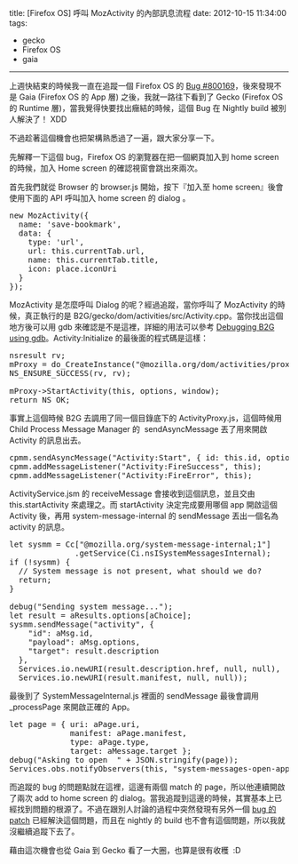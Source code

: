title: \[Firefox OS\] 呼叫 MozActivity 的內部訊息流程
date: 2012-10-15 11:34:00
tags: 
- gecko
- Firefox OS
- gaia
---

上週快結束的時候我一直在追蹤一個 Firefox OS 的 [Bug #800169](https://bugzilla.mozilla.org/show_bug.cgi?id=800169)，後來發現不是 Gaia (Firefox OS 的 App 層) 之後，我就一路往下看到了 Gecko (Firefox OS 的 Runtime 層)，當我覺得快要找出癥結的時候，這個 Bug 在 Nightly build 被別人解決了！ XDD

不過趁著這個機會也把架構熟悉過了一遍，跟大家分享一下。

先解釋一下這個 bug，Firefox OS 的瀏覽器在把一個網頁加入到 home screen 的時候，加入 Home screen 的確認視窗會跳出來兩次。

首先我們就從 Browser 的 browser.js 開始，按下『加入至 home screen』後會使用下面的 API 呼叫加入 home screen 的 dialog 。

<pre class="brush: js">new MozActivity({
  name: 'save-bookmark',
  data: {
    type: 'url',
    url: this.currentTab.url,
    name: this.currentTab.title,
    icon: place.iconUri
  }
});
</pre>
MozActivity 是怎麼呼叫 Dialog 的呢？經過追蹤，當你呼叫了 MozActivity 的時候，真正執行的是 B2G/gecko/dom/activities/src/Activity.cpp。當你找出這個地方後可以用 gdb 來確認是不是這裡，詳細的用法可以參考 [Debugging B2G using gdb](https://developer.mozilla.org/en-US/docs/Mozilla/Boot_to_Gecko/Debugging_on_Boot_to_Gecko/Debugging_B2G_using_gdb)。Activity:Initialize 的最後面的程式碼是這樣：

<pre class="brush: c">nsresult rv;
mProxy = do_CreateInstance("@mozilla.org/dom/activities/proxy;1", &amp;rv);
NS_ENSURE_SUCCESS(rv, rv);

mProxy-&gt;StartActivity(this, options, window);
return NS_OK;
</pre>
事實上這個時候 B2G 去調用了同一個目錄底下的 ActivityProxy.js，這個時候用 Child Process Message Manager 的&nbsp; sendAsyncMessage 丟了用來開啟 Activity 的訊息出去。

<pre class="brush: js">cpmm.sendAsyncMessage("Activity:Start", { id: this.id, options: aOptions });
cpmm.addMessageListener("Activity:FireSuccess", this);
cpmm.addMessageListener("Activity:FireError", this);
</pre>
ActivityService.jsm 的 receiveMessage 會接收到這個訊息，並且交由 this.startActivity 來處理之。而 startActivity 決定完成要用哪個 app 開啟這個 Activity 後，再用 system-message-internal 的 sendMessage 丟出一個名為 activity 的訊息。

<pre class="brush: js">let sysmm = Cc["@mozilla.org/system-message-internal;1"]
              .getService(Ci.nsISystemMessagesInternal);
if (!sysmm) {
  // System message is not present, what should we do?
  return;
}

debug("Sending system message...");
let result = aResults.options[aChoice];
sysmm.sendMessage("activity", {
    "id": aMsg.id,
    "payload": aMsg.options,
    "target": result.description
  },
  Services.io.newURI(result.description.href, null, null),
  Services.io.newURI(result.manifest, null, null));
</pre>
最後到了 SystemMessageInternal.js 裡面的 sendMessage 最後會調用 _processPage 來開啟正確的 App。

<pre class="brush: js">let page = { uri: aPage.uri,
             manifest: aPage.manifest,
             type: aPage.type,
             target: aMessage.target };
debug("Asking to open  " + JSON.stringify(page));
Services.obs.notifyObservers(this, "system-messages-open-app", JSON.stringify(page));</pre>
而追蹤的 bug 的問題點就在這裡，這邊有兩個 match 的 page，所以他連續開啟了兩次 add to home screen 的 dialog。當我追蹤到這邊的時候，其實基本上已經找到問題的根源了。不過在跟別人討論的過程中突然發現有另外一個 [bug 的 patch](https://bugzilla.mozilla.org/show_bug.cgi?id=795782) 已經解決這個問題，而且在 nightly 的 build 也不會有這個問題，所以我就沒繼續追蹤下去了。

藉由這次機會也從 Gaia 到 Gecko 看了一大圈，也算是很有收穫&nbsp; :D
